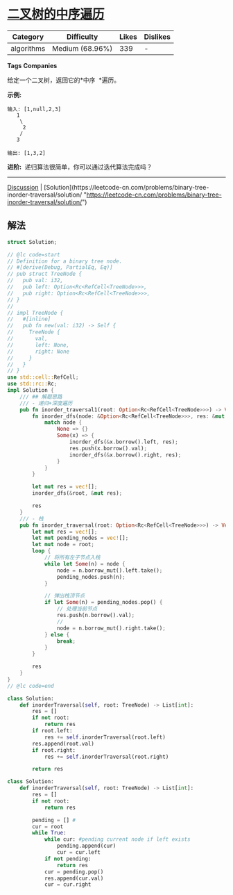 # [二叉树的中序遍历](https://leetcode-cn.com/problems/binary-tree-inorder-traversal/description/ "https://leetcode-cn.com/problems/binary-tree-inorder-traversal/description/")

| Category   | Difficulty      | Likes | Dislikes |
| ---------- | --------------- | ----- | -------- |
| algorithms | Medium (68.96%) | 339   | -        |

**Tags** **Companies**

给定一个二叉树，返回它的*中序  *遍历。

**示例:**

```
输入: [1,null,2,3]
   1
    \
     2
    /
   3

输出: [1,3,2]
```

**进阶:**  递归算法很简单，你可以通过迭代算法完成吗？

---

[Discussion](https://leetcode-cn.com/problems/binary-tree-inorder-traversal/comments/ "https://leetcode-cn.com/problems/binary-tree-inorder-traversal/comments/") | [Solution](https://leetcode-cn.com/problems/binary-tree-inorder-traversal/solution/ "https://leetcode-cn.com/problems/binary-tree-inorder-traversal/solution/")

## 解法

```rust
struct Solution;

// @lc code=start
// Definition for a binary tree node.
// #[derive(Debug, PartialEq, Eq)]
// pub struct TreeNode {
//   pub val: i32,
//   pub left: Option<Rc<RefCell<TreeNode>>>,
//   pub right: Option<Rc<RefCell<TreeNode>>>,
// }
//
// impl TreeNode {
//   #[inline]
//   pub fn new(val: i32) -> Self {
//     TreeNode {
//       val,
//       left: None,
//       right: None
//     }
//   }
// }
use std::cell::RefCell;
use std::rc::Rc;
impl Solution {
    /// ## 解题思路
    /// - 递归+深度遍历
    pub fn inorder_traversal1(root: Option<Rc<RefCell<TreeNode>>>) -> Vec<i32> {
        fn inorder_dfs(node: &Option<Rc<RefCell<TreeNode>>>, res: &mut Vec<i32>) {
            match node {
                None => {}
                Some(x) => {
                    inorder_dfs(&x.borrow().left, res);
                    res.push(x.borrow().val);
                    inorder_dfs(&x.borrow().right, res);
                }
            }
        }

        let mut res = vec![];
        inorder_dfs(&root, &mut res);

        res
    }
    /// - 栈
    pub fn inorder_traversal(root: Option<Rc<RefCell<TreeNode>>>) -> Vec<i32> {
        let mut res = vec![];
        let mut pending_nodes = vec![];
        let mut node = root;
        loop {
            // 将所有左子节点入栈
            while let Some(n) = node {
                node = n.borrow_mut().left.take();
                pending_nodes.push(n);
            }

            // 弹出栈顶节点
            if let Some(n) = pending_nodes.pop() {
                // 处理当前节点
                res.push(n.borrow().val);
                //
                node = n.borrow_mut().right.take();
            } else {
                break;
            }
        }

        res
    }
}
// @lc code=end

```

```python
class Solution:
    def inorderTraversal(self, root: TreeNode) -> List[int]:
        res = []
        if not root:
            return res
        if root.left:
            res += self.inorderTraversal(root.left)
        res.append(root.val)
        if root.right:
            res += self.inorderTraversal(root.right)

        return res
```

```python
class Solution:
    def inorderTraversal(self, root: TreeNode) -> List[int]:
        res = []
        if not root:
            return res

        pending = [] #
        cur = root
        while True:
            while cur: #pending current node if left exists
                pending.append(cur)
                cur = cur.left
            if not pending:
                return res
            cur = pending.pop()
            res.append(cur.val)
            cur = cur.right
```
